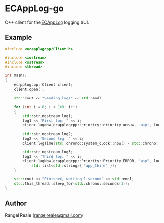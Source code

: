 # ECAppLog-go

C++ client for the [ECAppLog](https://github.com/RangelReale/ecapplog) logging GUI.

## Example

```cpp
#include <ecapplogcpp/Client.h>

#include <iostream>
#include <sstream>
#include <thread>

int main()
{
	ecapplogcpp::Client client;
	client.open();

	std::cout << "Sending logs" << std::endl;

	for (int i = 0; i < 100; i++)
	{
		std::stringstream log1;
		log1 << "First log: " << i;
		client.logNow(ecapplogcpp::Priority::Priority_DEBUG, "app", log1.str());

		std::stringstream log2;
		log2 << "Second log: " << i;
		client.logTime(std::chrono::system_clock::now() - std::chrono::hours(1), ecapplogcpp::Priority::Priority_INFORMATION, "app", log2.str());

		std::stringstream log3;
		log3 << "Third log: " << i;
		client.logNow(ecapplogcpp::Priority::Priority_ERROR, "app", log3.str(), "log 3 source", "", "",
			std::list<std::string>{ "app_third" });
	}

	std::cout << "Finished, waiting 1 second" << std::endl;
	std::this_thread::sleep_for(std::chrono::seconds(1));
}
```

## Author

Rangel Reale (rangelreale@gmail.com)
